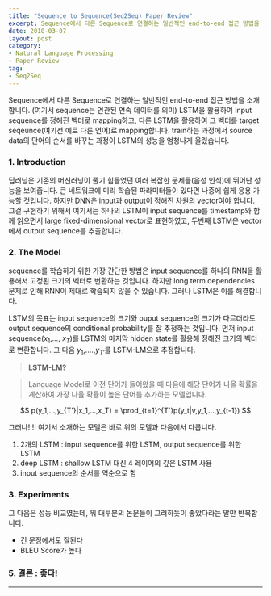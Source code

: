 ```yaml
---
title: "Sequence to Sequence(Seq2Seq) Paper Review"
excerpt: Sequence에서 다른 Sequence로 연결하는 일반적인 end-to-end 접근 방법을 소개합니다.
date: 2018-03-07
layout: post
category:
- Natural Language Processing
- Paper Review
tag:
- Seq2Seq
---
```


Sequence에서 다른 Sequence로 연결하는 일반적인 end-to-end 접근 방법을 소개합니다. (여기서 sequence는 연관된 연속 데이터를 의미) LSTM을 활용하여 input sequence를 정해진 벡터로 mapping하고, 다른 LSTM을 활용하여 그 벡터를 target seqeunce(여기선 예로 다른 언어)로 mapping합니다. train하는 과정에서 source data의 단어의 순서를 바꾸는 과정이 LSTM의 성능을 엄청나게 올렸습니다. 

### 1. Introduction
딥러닝은 기존의 머신러닝이 풀기 힘들었던 여러 복잡한 문제들(음성 인식)에 뛰어난 성능을 보여줍니다. 큰 네트워크에 미리 학습된 파라미터들이 있다면 나중에 쉽게 응용 가능할 것입니다.
하지만 DNN은 input과 output이 정해진 차원의 vector여야 합니다. 그걸 구현하기 위해서 여기서는 하나의 LSTM이 input sequence를 timestamp와 함께 읽으면서 large fixed-dimensional vector로 표현하였고, 두번째 LSTM은 vector에서 output sequence를 추출합니다. 

### 2. The Model
sequence를 학습하기 위한 가장 간단한 방법은 input sequence를 하나의 RNN을 활용해서 고정된 크기의 벡터로 변환하는 것입니다. 하지만 long term dependencies 문제로 인해 RNN이 제대로 학습되지 않을 수 있습니다. 그러나 LSTM은 이를 해결합니다. 

LSTM의 목표는 input sequence의 크기와 ouput sequence의 크기가 다르더라도 output sequence의 conditional probability를 잘 추정하는 것입니다. 먼저 input sequence($x_1$,..., $x_T$)를 LSTM의 마지막 hidden state를 활용해 정해진 크기의 벡터로 변환합니다. 그 다음 $y_1$,....,$y_{T'}$를 LSTM-LM으로 추정합니다.
> **LSTM-LM?**

> Language Model로 이전 단어가 들어왔을 때 다음에 해당 단어가 나올 확률을 계산하여 가장 나올 확률이 높은 단어를 추가하는 모델입니다.

$$
p(y_1,...,y_{T'}|x_1,...,x_T) = \prod_{t=1}^{T'}p(y_t|v,y_1,...,y_{t-1})
$$

그러나!!!! 여기서 소개하는 모델은 바로 위의 모델과 다음에서 다릅니다.
1. 2개의 LSTM : input sequence를 위한 LSTM, output sequence를 위한 LSTM
2. deep LSTM : shallow LSTM 대신 4 레이어의 깊은 LSTM 사용
3. input sequence의 순서를 역순으로 함

### 3. Experiments
그 다음은 성능 비교였는데, 뭐 대부분의 논문들이 그러하듯이 좋았다라는 말만 반복합니다.
- 긴 문장에서도 잘된다
- BLEU Score가 높다

### 5. 결론 : 좋다!
---
